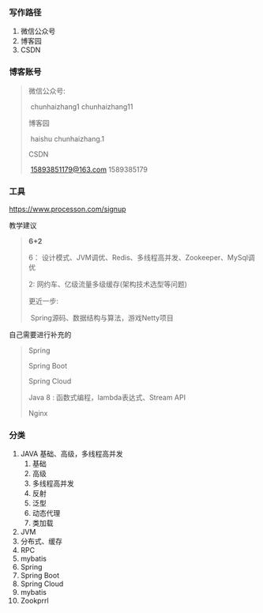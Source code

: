 ### 写作路径

1. 微信公众号
2. 博客园
3. CSDN



### 博客账号



> 微信公众号:
>
> ​			 chunhaizhang1    chunhaizhang11
>
> 博客园
>
> ​			haishu         chunhaizhang.1
>
> CSDN
>
> ​		 15893851179@163.com    1589385179

### 工具

https://www.processon.com/signup



教学建议

> **6+2**
>
> 6： 设计模式、JVM调优、Redis、多线程高并发、Zookeeper、MySql调优
>
> 2:    网约车、亿级流量多级缓存(架构技术选型等问题)
>
> 更近一步:
>
> ​				Spring源码、数据结构与算法，游戏Netty项目



自己需要进行补充的

> Spring 
>
> Spring Boot
>
> Spring Cloud
>
> Java 8  :  函数式编程，lambda表达式、Stream API
>
> Nginx



### 分类

1. JAVA 基础、高级，多线程高并发
   1. 基础
   2. 高级
   3. 多线程高并发
   4. 反射
   5. 泛型
   6. 动态代理
   7. 类加载
2. JVM
3. 分布式、缓存
4. RPC
5. mybatis
6. Spring 
7. Spring Boot
8. Spring Cloud
9. mybatis
10. Zookprrl

